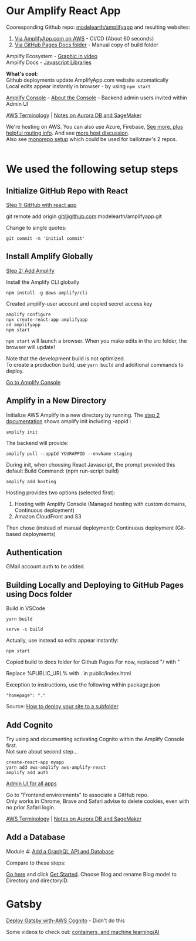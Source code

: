# Our Amplify React App

Cooresponding Github repo: [modelearth/amplifyapp](https://github.com/modelearth/amplifyapp/) 
and resulting websites:  
1. [Via AmplifyApp.com on AWS](https://main.d13yspuepcv5kl.amplifyapp.com/) - CI/CD (About 60 seconds)  
2. [Via GitHub Pages Docs folder](https://model.earth/amplifyapp/) - Manual copy of build folder  

Amplify Ecosystem - [Graphic in video](https://www.youtube.com/watch?v=y7AesEGIRYM&feature=youtu.be&t=145)  
Amplify Docs - [Javascript Libraries](https://docs.amplify.aws/lib/q/platform/js)  


**What's cool:**  
Github deployments update AmplifyApp.com website automatically  
Local edits appear instantly in browser - by using `npm start`  

[Amplify Console](https://console.aws.amazon.com/amplify/home) - 
[About the Console](https://docs.aws.amazon.com/amplify/latest/userguide/) - Backend admin users invited within Admin UI  

[AWS Terminology](terminology.html) | 
[Notes on Aurora DB and SageMaker](notes.html)  

We're hosting on AWS. You can also use Azure, Firebase, [See more, plus helpful routing info](https://create-react-app.dev/docs/deployment/). And see [more host discussion](https://dev.to/dsteenman/where-should-i-host-my-static-website-66a).  
Also see [monorepo setup](https://aws.amazon.com/blogs/mobile/set-up-continuous-deployment-and-hosting-for-a-monorepo-with-aws-amplify-console/) which could be used for ballotnav's 2 repos.
<br><br>

# We used the following setup steps

## Initialize GitHub Repo with React
[Step 1: GitHub with react app](https://aws.amazon.com/getting-started/hands-on/build-react-app-amplify-graphql/module-one/) 


git remote add origin git@github.com:modelearth/amplifyapp.git

Change to single quotes:

	git commit -m 'initial commit'


## Install Amplify Globally

[Step 2: Add Amplify](https://aws.amazon.com/getting-started/hands-on/build-react-app-amplify-graphql/module-two/?e=gs2020&p=build-a-react-app-one)

Install the Amplify CLI globally

	npm install -g @aws-amplify/cli

Created amplify-user account and copied secret access key <!-- into core-admin aws/amplify folder -->

	amplify configure
	npx create-react-app amplifyapp
	cd amplifyapp
	npm start

`npm start` will launch a browser. When you make edits in the src folder, the browser will update!

Note that the development build is not optimized.  
To create a production build, use `yarn build` and additional commands to deploy.  

[Go to Amplify Console](https://console.aws.amazon.com/amplify/home)  


## Amplify in a New Directory

Initialize AWS Amplify in a new directory by running.
The [step 2 documentation](https://aws.amazon.com/getting-started/hands-on/build-react-app-amplify-graphql/module-two/?e=gs2020&p=build-a-react-app-one) shows amplify init including -appid
:

	amplify init


The backend will provide:

	amplify pull --appId YOURAPPID --envName staging

During init, when choosing React Javascript, the prompt provided this default 
Build Command:  (npm run-script build)

	amplify add hosting


Hosting provides two options (selected first):

1. Hosting with Amplify Console (Managed hosting with custom domains, Continuous deployment) 
2. Amazon CloudFront and S3 

Then chose (instead of manual deployment):
Continuous deployment (Git-based deployments) 

## Authentication

GMail account auth to be added.
<!-- 
Perhaps the following could be used for Google (Gmail) auth
maps.g .org account
https://console.developers.google.com/apis/credentials?project=georgia-directory
Project: Georgia Directory 
Credential page
-->

## Building Locally and Deploying to GitHub Pages using Docs folder

Build in VSCode

	yarn build

	serve -s build

Actually, use instead so edits appear instantly:  

	npm start


Copied build to docs folder for Github Pages
For now, replaced "/ with "

Replace %PUBLIC_URL% with . in public/index.html

Exception to instructions, use the following within package.json

	"homepage": "."

Source: [How to deploy your site to a subfolder](https://skryvets.com/blog/2018/09/20/an-elegant-solution-of-deploying-react-app-into-a-subdirectory/)



## Add Cognito

Try using and documenting activating Cognito within the Amplify Console first.  
Not sure about second step...

	create-react-app myapp
	yarn add aws-amplify aws-amplify-react
	amplify add auth


[Admin UI for all apps](https://us-east-1.console.aws.amazon.com/amplify/home?region=us-east-1#/)

Go to "Frontend environments" to associate a GitHub repo.  
Only works in Chrome, Brave and Safari advise to delete cookies, even with no prior Safari login.


[AWS Terminology](terminology.html) | 
[Notes on Aurora DB and SageMaker](notes.html)  


## Add a Database

Module 4: [Add a GraphQL API and Database](https://aws.amazon.com/getting-started/hands-on/build-react-app-amplify-graphql/module-four/?e=gs2020&p=build-a-react-app-intro)  

Compare to these steps:  

[Go here](https://docs.amplify.aws/start/q/integration/js) and click [Get Started](https://sandbox.amplifyapp.com/start#datastore). Choose Blog and rename Blog model to Directory and directoryID.


# Gatsby

[Deploy Gatsby with-AWS Cognito](https://ealtili.medium.com/deploy-gatsby-with-aws-amplify-console-cli-and-aws-cognito-aws-appsync-a94a48d73465) - Didn't do this  

Some videos to check out: [containers, and machine learning/AI](https://www.youtube.com/watch?v=3a86SFIRvVA)

<!--
# Expo for React Native - starter, then detach
https://hackernoon.com/understanding-expo-for-react-native-7bf23054bbcd

	"Many experienced React Native developers do not use Expo. Once you get comfortable with all the steps required to configure your projects yourself and deploy your apps, the benefits of Expo are greatly diminished. Also, if you’re looking for a way to handle over-the-air deployments, Microsoft’s CodePush is still best-in-class.""
-->




